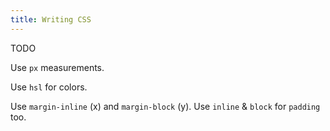 ```yaml
---
title: Writing CSS
---
```


TODO

Use `px` measurements. 

Use `hsl` for colors.

Use `margin-inline` (x) and `margin-block` (y). Use `inline` & `block` for `padding` too.